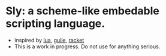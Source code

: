 # Sly: a scheme-like embedable scripting language.
- inspired by [lua](https://www.lua.org/), [guile](https://www.gnu.org/software/guile/), [racket](https://racket-lang.org/)
- This is a work in progress. Do not use for anything serious.